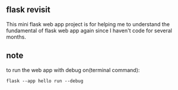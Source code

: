 ## flask revisit
This mini flask web app project is for helping me to understand the fundamental of flask web app again since I haven't code for several months.

## note
to run the web app with debug on(terminal command):
```
flask --app hello run --debug

```
